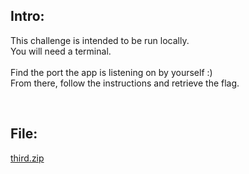 ## Intro:

This challenge is intended to be run locally. <br>
You will need a terminal. <br> 
<br>
Find the port the app is listening on by yourself :) <br>
From there, follow the instructions and retrieve the flag. <br>

<br>

## File:
[third.zip](https://github.com/ChronosPK/Sibiu_Academic_CTF/files/10362418/third.zip)
